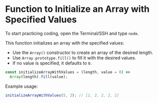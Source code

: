 # Function to Initialize an Array with Specified Values

To start practicing coding, open the Terminal/SSH and type `node`.

This function initializes an array with the specified values:

- Use the `Array()` constructor to create an array of the desired length.
- Use `Array.prototype.fill()` to fill it with the desired values.
- If no value is specified, it defaults to `0`.

```js
const initializeArrayWithValues = (length, value = 0) =>
  Array(length).fill(value);
```

Example usage:

```js
initializeArrayWithValues(5, 2); // [2, 2, 2, 2, 2]
```

